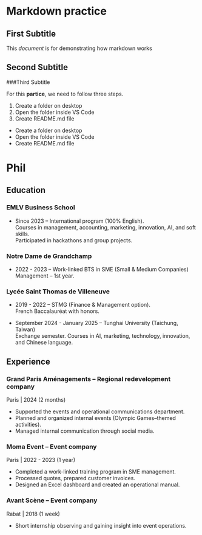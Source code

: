 # Markdown practice

## First Subtitle

This *document* is for demonstrating how markdown works

## Second Subtitle

###Third Subtitle

For this __partice__, we need to follow three steps. 

1. Create a folder on desktop
2. Open  the folder inside VS Code 
3. Create README.md file

- Create a folder on desktop
- Open  the folder inside VS Code 
- Create README.md file

# Phil

## Education

### EMLV Business School  
- Since 2023 – 
  International program (100% English).  
  Courses in management, accounting, marketing, innovation, AI, and soft skills.  
  Participated in hackathons and group projects.  

### Notre Dame de Grandchamp  
- 2022 - 2023 – 
  Work-linked BTS in SME (Small & Medium Companies) Management – 1st year.  

### Lycée Saint Thomas de Villeneuve  
- 2019 - 2022 – 
  STMG (Finance & Management option).  
  French Baccalauréat with honors.  

- September 2024 - January 2025 – Tunghai University (Taichung, Taiwan)  
  Exchange semester. Courses in AI, marketing, technology, innovation, and Chinese language. 


## Experience

### Grand Paris Aménagements – Regional redevelopment company  
Paris | 2024 (2 months)  
- Supported the events and operational communications department.  
- Planned and organized internal events (Olympic Games–themed activities).  
- Managed internal communication through social media.  

### Moma Event – Event company  
Paris | 2022 - 2023 (1 year)  
- Completed a work-linked training program in SME management.  
- Processed quotes, prepared customer invoices.  
- Designed an Excel dashboard and created an operational manual.  

### Avant Scène – Event company  
Rabat | 2018 (1 week)  
- Short internship observing and gaining insight into event operations.  